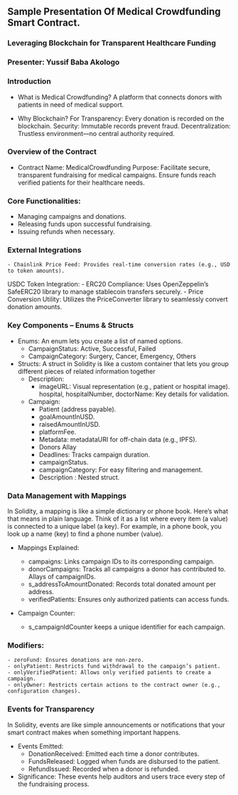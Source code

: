 ## Sample Presentation Of Medical Crowdfunding Smart Contract.

### Leveraging Blockchain for Transparent Healthcare Funding

### Presenter: Yussif Baba Akologo

### Introduction
- What is Medical Crowdfunding?
A platform that connects donors with patients in need of medical support.

- Why Blockchain?
For Transparency: Every donation is recorded on the blockchain.
Security: Immutable records prevent fraud.
Decentralization: Trustless environment—no central authority required.

### Overview of the Contract
- Contract Name: MedicalCrowdfunding
Purpose: Facilitate secure, transparent fundraising for medical campaigns.
Ensure funds reach verified patients for their healthcare needs.

### Core Functionalities:
- Managing campaigns and donations.
- Releasing funds upon successful fundraising.
- Issuing refunds when necessary.

### External Integrations
    - Chainlink Price Feed: Provides real-time conversion rates (e.g., USD to token amounts).
USDC Token Integration:
    - ERC20 Compliance: Uses OpenZeppelin’s SafeERC20 library to manage stablecoin transfers securely.
    - Price Conversion Utility: Utilizes the PriceConverter library to seamlessly convert donation amounts.

### Key Components – Enums & Structs
- Enums: 
An enum lets you create a list of named options.
  - CampaignStatus: Active, Successful, Failed
  - CampaignCategory: Surgery, Cancer, Emergency, Others
- Structs:
A struct in Solidity is like a custom container that lets you group different pieces of related information together
  - Description:
    - imageURL: Visual representation (e.g., patient or hospital image).
hospital, hospitalNumber, doctorName: Key details for validation.
  - Campaign:
    - Patient (address payable).
    - goalAmountInUSD.
    - raisedAmountInUSD.
    - platformFee.
    - Metadata: metadataURI for off-chain data (e.g., IPFS).
    - Donors Allay
    - Deadlines: Tracks campaign duration.
    - campaignStatus. 
    - campaignCategory: For easy filtering and management.
    - Description : Nested struct.

### Data Management with Mappings
In Solidity, a mapping is like a simple dictionary or phone book. Here’s what that means in plain language. Think of it as a list where every item (a value) is connected to a unique label (a key). For example, in a phone book, you look up a name (key) to find a phone number (value).
- Mappings Explained:
  - campaigns: Links campaign IDs to its corresponding campaign.
  - donorCampaigns: Tracks all campaigns a donor has contributed to. Allays of campaignIDs.
  - s_addressToAmountDonated: Records total donated amount per address.
  - verifiedPatients: Ensures only authorized patients can access funds.

- Campaign Counter:
  - s_campaignIdCounter keeps a unique identifier for each campaign.

### Modifiers:
    - zeroFund: Ensures donations are non-zero.
    - onlyPatient: Restricts fund withdrawal to the campaign’s patient.
    - onlyVerifiedPatient: Allows only verified patients to create a campaign.
    - onlyOwner: Restricts certain actions to the contract owner (e.g., configuration changes).

### Events for Transparency
In Solidity, events are like simple announcements or notifications that your smart contract makes when something important happens.
- Events Emitted:
  - DonationReceived: Emitted each time a donor contributes.
  - FundsReleased: Logged when funds are disbursed to the patient.
  - RefundIssued: Recorded when a donor is refunded.
- Significance: These events help auditors and users trace every step of the fundraising process.




   